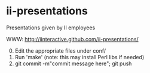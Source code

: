 ii-presentations
================

Presentations given by II employees

WWW: http://iinteractive.github.com/ii-presentations/

0. Edit the appropriate files under conf/
0. Run 'make' (note: this may install Perl libs if needed)
0. git commit -m"commit message here"; git push

